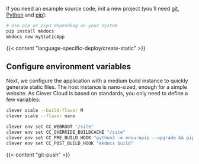 If you need an example source code, init a new project (you'll need [git](https://git-scm.com/book/en/v2/Getting-Started-Installing-Git), [Python](https://wiki.python.org/moin/BeginnersGuide/Download) and [pip](https://pip.pypa.io/en/stable/installation/)):
```bash
# Use pip or pip3 depending on your system
pip install mkdocs
mkdocs new myStaticApp
```

{{< content "language-specific-deploy/create-static" >}}

## Configure environment variables
Next, we configure the application with a medium build instance to quickly generate static files. The host instance is nano-sized, enough for a simple website. As Clever Cloud is based on standards, you only need to define a few variables:
```bash
clever scale --build-flavor M
clever scale --flavor nano

clever env set CC_WEBROOT "/site"
clever env set CC_OVERRIDE_BUILDCACHE "/site"
clever env set CC_PRE_BUILD_HOOK "python3 -m ensurepip --upgrade && pip3 install mkdocs"
clever env set CC_POST_BUILD_HOOK "mkdocs build"
```

{{< content "git-push" >}}

